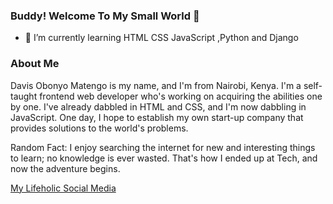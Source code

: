 ### Buddy! Welcome To My Small World 👋

- 🌱 I’m currently learning HTML CSS JavaScript ,Python and Django

<!--
**Iammatengo/Iammatengo** is a ✨ _special_ ✨ repository because its `README.md` (this file) appears on your GitHub profile.

Here are some ideas to get you started:

- 🔭 I’m currently working on ...
- 🌱 I’m currently learning ...
- 👯 I’m looking to collaborate on ...
- 🤔 I’m looking for help with ...
- 💬 Ask me about ...
- 📫 How to reach me: ...
- 😄 Pronouns: ...
- ⚡ Fun fact: ...
-->
### About Me
Davis Obonyo Matengo is my name, and I'm from Nairobi, Kenya. I'm a self-taught frontend web developer who's working on acquiring the abilities one by one. I've already dabbled in HTML and CSS, and I'm now dabbling in JavaScript. One day, I hope to establish my own start-up company that provides solutions to the world's problems.

Random Fact: I enjoy searching the internet for new and interesting things to learn; no knowledge is ever wasted. That's how I ended up at Tech, and now the adventure begins.

[My Lifeholic Social Media](https://twitter.com/IamMatengo)
